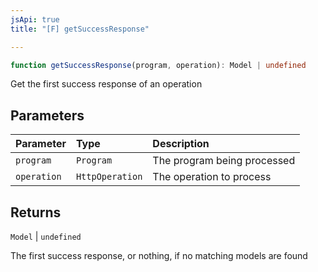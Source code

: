 ```yaml
---
jsApi: true
title: "[F] getSuccessResponse"

---
```

```ts
function getSuccessResponse(program, operation): Model | undefined
```

Get the first success response of an operation

## Parameters

| Parameter | Type | Description |
| :------ | :------ | :------ |
| `program` | `Program` | The program being processed |
| `operation` | `HttpOperation` | The operation to process |

## Returns

`Model` \| `undefined`

The first success response, or nothing, if no matching models are found
